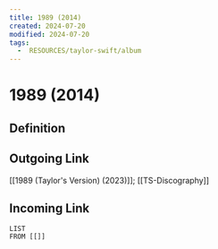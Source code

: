 ```yaml
---
title: 1989 (2014)
created: 2024-07-20
modified: 2024-07-20
tags:
  -  RESOURCES/taylor-swift/album
---
```

# 1989 (2014)
## Definition

## Outgoing Link
[[1989 (Taylor's Version) (2023)]]; [[TS-Discography]]
## Incoming Link
```dataview
LIST
FROM [[]]
```
